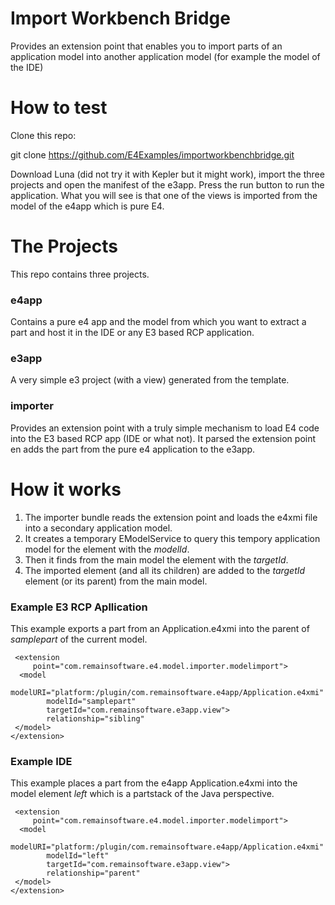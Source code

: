 Import Workbench Bridge
=======================

Provides an extension point that enables you to import parts of an application model into another application model (for example the model of the IDE)


How to test
===========
Clone this repo:

git clone https://github.com/E4Examples/importworkbenchbridge.git


Download Luna (did not try it with Kepler but it might work), import the three projects and open the manifest of the e3app. Press the run button to run the application. What you will see is that one of the views is imported from the model of the e4app which is pure E4.


The Projects
============
This repo contains three projects. 

### e4app
Contains a pure e4 app and the model from which you want to extract a part and host it in the IDE or any E3 based RCP application.

### e3app
A very simple e3 project (with a view) generated from the template.

### importer
Provides an extension point with a truly simple mechanism to load E4 code into the E3 based RCP app (IDE or what not). It parsed the extension point en adds the part from the pure e4 application to the e3app.


How it works
============
1. The importer bundle reads the extension point and loads the e4xmi file into a secondary application model. 
2. It creates a temporary EModelService to query this tempory application model for the element with the _modelId_. 
3. Then it finds from the main model the element with the _targetId_.
4. The imported element (and all its children) are added to the _targetId_ element (or its parent) from the main model.

### Example E3 RCP Apllication
This example exports a part from an Application.e4xmi into the parent of _samplepart_ of the current model.

     <extension
         point="com.remainsoftware.e4.model.importer.modelimport">
      <model
            modelURI="platform:/plugin/com.remainsoftware.e4app/Application.e4xmi"
            modelId="samplepart"
            targetId="com.remainsoftware.e3app.view">
            relationship="sibling"
     </model>
    </extension>

### Example IDE
This example places a part from the e4app Application.e4xmi into the model element _left_ which is a partstack of the Java perspective.

     <extension
         point="com.remainsoftware.e4.model.importer.modelimport">
      <model
            modelURI="platform:/plugin/com.remainsoftware.e4app/Application.e4xmi"
            modelId="left"
            targetId="com.remainsoftware.e3app.view">
            relationship="parent"
     </model>
    </extension>
